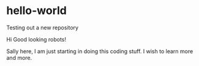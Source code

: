 # hello-world
Testing out a new repository

Hi Good looking robots!

Sally here, I am just starting in doing this coding stuff. I wish to learn more and more. 
